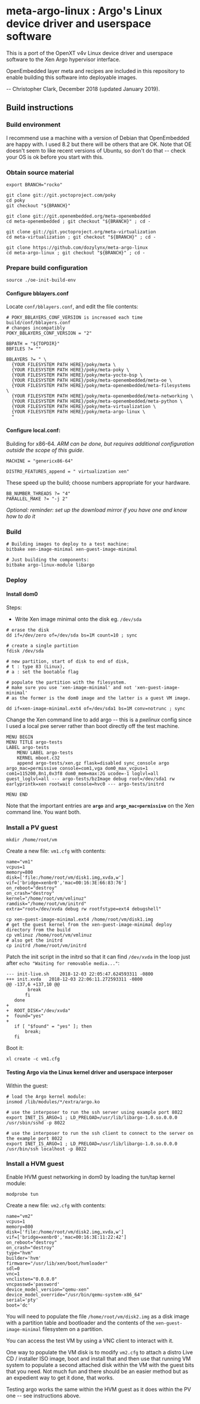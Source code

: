 # meta-argo-linux : Argo's Linux device driver and userspace software

This is a port of the OpenXT v4v Linux device driver and userspace software to the Xen Argo hypervisor interface.

OpenEmbedded layer meta and recipes are included in this repository to enable building this software into deployable images.

-- Christopher Clark, December 2018 (updated January 2019).

## Build instructions


### Build environment

I recommend use a machine with a version of Debian that OpenEmbedded are happy with. I used 8.2 but there will be others that are OK. Note that OE doesn't seem to like recent versions of Ubuntu, so don't do that -- check your OS is ok before you start with this.

### Obtain source material

```
export BRANCH="rocko"

git clone git://git.yoctoproject.com/poky
cd poky
git checkout "${BRANCH}"

git clone git://git.openembedded.org/meta-openembedded
cd meta-openembedded ; git checkout "${BRANCH}" ; cd -

git clone git://git.yoctoproject.org/meta-virtualization
cd meta-virtualization ; git checkout "${BRANCH}" ; cd -

git clone https://github.com/dozylynx/meta-argo-linux
cd meta-argo-linux ; git checkout "${BRANCH}" ; cd -
```

### Prepare build configuration
```
source ./oe-init-build-env
```

#### Configure bblayers.conf

Locate `conf/bblayers.conf`, and edit the file contents:
```
# POKY_BBLAYERS_CONF_VERSION is increased each time build/conf/bblayers.conf
# changes incompatibly
POKY_BBLAYERS_CONF_VERSION = "2"

BBPATH = "${TOPDIR}"
BBFILES ?= ""

BBLAYERS ?= " \
  {YOUR FILESYSTEM PATH HERE}/poky/meta \
  {YOUR FILESYSTEM PATH HERE}/poky/meta-poky \
  {YOUR FILESYSTEM PATH HERE}/poky/meta-yocto-bsp \
  {YOUR FILESYSTEM PATH HERE}/poky/meta-openembedded/meta-oe \
  {YOUR FILESYSTEM PATH HERE}/poky/meta-openembedded/meta-filesystems \
  {YOUR FILESYSTEM PATH HERE}/poky/meta-openembedded/meta-networking \
  {YOUR FILESYSTEM PATH HERE}/poky/meta-openembedded/meta-python \
  {YOUR FILESYSTEM PATH HERE}/poky/meta-virtualization \
  {YOUR FILESYSTEM PATH HERE}/poky/meta-argo-linux \
  "
```

#### Configure local.conf:

Building for x86-64. *ARM can be done, but requires additional configuration outside the scope of this guide*.

```
MACHINE = "genericx86-64"

DISTRO_FEATURES_append = " virtualization xen"
```

These speed up the build; choose numbers appropriate for your hardware.

```
BB_NUMBER_THREADS ?= "4"
PARALLEL_MAKE ?= "-j 2"
```

*Optional: reminder: set up the download mirror if you have one and know how to do it*


### Build

```
# Building images to deploy to a test machine:
bitbake xen-image-minimal xen-guest-image-minimal

# Just building the components:
bitbake argo-linux-module libargo
```

### Deploy

#### Install dom0
Steps:

 * Write Xen image minimal onto the disk eg. `/dev/sda`

```
# erase the disk
dd if=/dev/zero of=/dev/sda bs=1M count=10 ; sync

# create a single partition
fdisk /dev/sda

# new partition, start of disk to end of disk,
# t : type 83 (Linux),
# a : set the bootable flag

# populate the partition with the filesystem.
# make sure you use 'xen-image-minimal' and not 'xen-guest-image-minimal'
# as the former is the dom0 image and the latter is a guest VM image.

dd if=xen-image-minimal.ext4 of=/dev/sda1 bs=1M conv=notrunc ; sync

```

Change the Xen command line to add argo -- this is a *pxelinux* config since I used a local pxe server rather than boot directly off the test machine.

```
MENU BEGIN
MENU TITLE argo-tests
LABEL argo-tests
    MENU LABEL argo-tests
    KERNEL mboot.c32
    append argo-tests/xen.gz flask=disabled sync_console argo argo_mac=permissive console=com1,vga dom0_max_vcpus=1 com1=115200,8n1,0x3f8 dom0_mem=max:2G ucode=-1 loglvl=all guest_loglvl=all --- argo-tests/bzImage debug root=/dev/sda1 rw earlyprintk=xen rootwait console=hvc0 --- argo-tests/initrd

MENU END

```

Note that the important entries are **`argo`** and **`argo_mac=permissive`** on the Xen command line. You want both.

### Install a PV guest

```
mkdir /home/root/vm
```
Create a new file: `vm1.cfg` with contents:

```
name="vm1"
vcpus=1
memory=800
disk=['file:/home/root/vm/disk1.img,xvda,w']
vif=['bridge=xenbr0','mac=00:16:3E:66:83:76']
on_reboot="destroy"
on_crash="destroy"
kernel="/home/root/vm/vmlinuz"
ramdisk="/home/root/vm/initrd"
extra="root=/dev/xvda debug rw rootfstype=ext4 debugshell"
```

```
cp xen-guest-image-minimal.ext4 /home/root/vm/disk1.img
# get the guest kernel from the xen-guest-image-minimal deploy directory from the build
cp vmlinuz /home/root/vm/vmlinuz
# also get the initrd
cp initrd /home/root/vm/initrd
```

Patch the init script in the initrd so that it can find `/dev/xvda`
in the loop just after `echo "Waiting for removable media..."`:

```
--- init-live.sh    2018-12-03 22:05:47.624593311 -0800
+++ init.xvda   2018-12-03 22:06:11.272593311 -0800
@@ -137,6 +137,10 @@
        break   
       fi
   done
+
+  ROOT_DISK="/dev/xvda"
+  found="yes"
+
   if [ "$found" = "yes" ]; then
       break;
   fi
```

Boot it:
```
xl create -c vm1.cfg
```

#### Testing Argo via the Linux kernel driver and userspace interposer

Within the guest:
```
# load the Argo kernel module:
insmod /lib/modules/*/extra/argo.ko

# use the interposer to run the ssh server using example port 8022
export INET_IS_ARGO=1 ; LD_PRELOAD=/usr/lib/libargo-1.0.so.0.0.0 /usr/sbin/sshd -p 8022

# use the interposer to run the ssh client to connect to the server on the example port 8022
export INET_IS_ARGO=1 ; LD_PRELOAD=/usr/lib/libargo-1.0.so.0.0.0 /usr/bin/ssh localhost -p 8022
```

### Install a HVM guest

Enable HVM guest networking in dom0 by loading the tun/tap kernel module:
```
modprobe tun
```

Create a new file: `vm2.cfg` with contents:
```
name="vm2"
vcpus=1
memory=800
disk=['file:/home/root/vm/disk2.img,xvda,w']
vif=['bridge=xenbr0','mac=00:16:3E:11:22:42']
on_reboot="destroy"
on_crash="destroy"
type="hvm"
builder='hvm'
firmware="/usr/lib/xen/boot/hvmloader"
sdl=0
vnc=1
vnclisten="0.0.0.0"
vncpasswd='password'
device_model_version="qemu-xen"
device_model_override="/usr/bin/qemu-system-x86_64"
serial='pty'
boot='dc'
```

You will need to populate the file `/home/root/vm/disk2.img` as a disk image with a partition table and bootloader and the contents of the `xen-guest-image-minimal` filesystem on a partition.

You can access the test VM by using a VNC client to interact with it.

One way to populate the VM disk is to modify `vm2.cfg` to attach a distro Live CD / installer ISO image, boot and install that and then use that running VM system to populate a second attached disk within the VM with the guest bits that you need. Not much fun and there should be an easier method but as an expedient way to get it done, that works.

Testing argo works the same within the HVM guest as it does within the PV one -- see instructions above.
